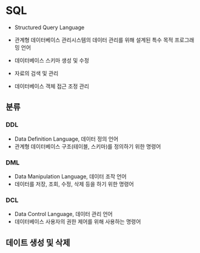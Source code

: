# SQL

- Structured Query Language
- 관계형 데이터베이스 관리시스템의 데이터 관리를 위해 설계된 특수 목적 프로그래밍 언어

- 데이터베이스 스키마 생성 및 수정
- 자료의 검색 및 관리
- 데이터베이스 객체 접근 조정 관리

## 분류

### DDL

- Data Definition Language, 데이터 정의 언어
- 관계형 데이터베이스 구조(테이블, 스키마)를 정의하기 위한 명령어

### DML

- Data Manipulation Language, 데이터 조작 언어
- 데이터를 저장, 조회, 수정, 삭제 등을 하기 위한 명령어

### DCL

- Data Control Language, 데이터 관리 언어
- 데이터베이스 사용자의 권한 제어를 위해 사용하는 명령어



## 데이트 생성 및 삭제